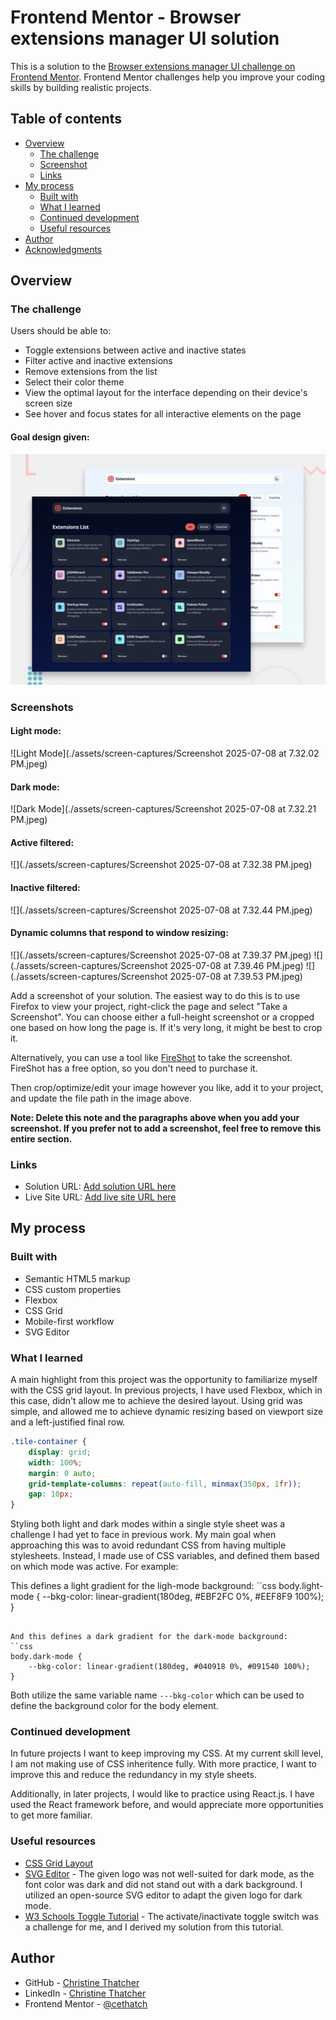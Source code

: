 # Frontend Mentor - Browser extensions manager UI solution

This is a solution to the [Browser extensions manager UI challenge on Frontend Mentor](https://www.frontendmentor.io/challenges/browser-extension-manager-ui-yNZnOfsMAp). Frontend Mentor challenges help you improve your coding skills by building realistic projects. 

## Table of contents

- [Overview](#overview)
  - [The challenge](#the-challenge)
  - [Screenshot](#screenshot)
  - [Links](#links)
- [My process](#my-process)
  - [Built with](#built-with)
  - [What I learned](#what-i-learned)
  - [Continued development](#continued-development)
  - [Useful resources](#useful-resources)
- [Author](#author)
- [Acknowledgments](#acknowledgments)

## Overview

### The challenge

Users should be able to:

- Toggle extensions between active and inactive states
- Filter active and inactive extensions
- Remove extensions from the list
- Select their color theme
- View the optimal layout for the interface depending on their device's screen size
- See hover and focus states for all interactive elements on the page

#### Goal design given:
![Frontend mentor's design given for this challenge.](./preview.jpg)

### Screenshots

#### Light mode:
![Light Mode](./assets/screen-captures/Screenshot 2025-07-08 at 7.32.02 PM.jpeg)

#### Dark mode:
![Dark Mode](./assets/screen-captures/Screenshot 2025-07-08 at 7.32.21 PM.jpeg)

#### Active filtered:
![](./assets/screen-captures/Screenshot 2025-07-08 at 7.32.38 PM.jpeg)

#### Inactive filtered:
![](./assets/screen-captures/Screenshot 2025-07-08 at 7.32.44 PM.jpeg)

#### Dynamic columns that respond to window resizing:
![](./assets/screen-captures/Screenshot 2025-07-08 at 7.39.37 PM.jpeg)
![](./assets/screen-captures/Screenshot 2025-07-08 at 7.39.46 PM.jpeg)
![](./assets/screen-captures/Screenshot 2025-07-08 at 7.39.53 PM.jpeg)

Add a screenshot of your solution. The easiest way to do this is to use Firefox to view your project, right-click the page and select "Take a Screenshot". You can choose either a full-height screenshot or a cropped one based on how long the page is. If it's very long, it might be best to crop it.

Alternatively, you can use a tool like [FireShot](https://getfireshot.com/) to take the screenshot. FireShot has a free option, so you don't need to purchase it. 

Then crop/optimize/edit your image however you like, add it to your project, and update the file path in the image above.

**Note: Delete this note and the paragraphs above when you add your screenshot. If you prefer not to add a screenshot, feel free to remove this entire section.**

### Links

- Solution URL: [Add solution URL here](https://your-solution-url.com)
- Live Site URL: [Add live site URL here](https://your-live-site-url.com)

## My process

### Built with

- Semantic HTML5 markup
- CSS custom properties
- Flexbox
- CSS Grid
- Mobile-first workflow
- SVG Editor

### What I learned

A main highlight from this project was the opportunity to familiarize myself with the CSS grid layout. In previous projects, I have used Flexbox, which in this case, didn't allow me to achieve the desired layout. Using grid was simple, and allowed me to achieve dynamic resizing based on viewport size and a left-justified final row. 

```css
.tile-container {
    display: grid;
    width: 100%;
    margin: 0 auto;
    grid-template-columns: repeat(auto-fill, minmax(350px, 1fr)); 
    gap: 10px; 
}
```

Styling both light and dark modes within a single style sheet was a challenge I had yet to face in previous work. My main goal when approaching this was to avoid redundant CSS from having multiple stylesheets. Instead, I made use of CSS variables, and defined them based on which mode was active. For example:

This defines a light gradient for the ligh-mode background:
``css
body.light-mode {
    --bkg-color: linear-gradient(180deg, #EBF2FC 0%, #EEF8F9 100%);
}
```

And this defines a dark gradient for the dark-mode background:
``css
body.dark-mode {
    --bkg-color: linear-gradient(180deg, #040918 0%, #091540 100%);
}
```

Both utilize the same variable name ```---bkg-color``` which can be used to define the background color for the body element.

### Continued development

In future projects I want to keep improving my CSS. At my current skill level, I am not making use of CSS inheritence fully. With more practice, I want to improve this and reduce the redundancy in my style sheets. 

Additionally, in later projects, I would like to practice using React.js. I have used the React framework before, and would appreciate more opportunities to get more familiar.

### Useful resources

- [CSS Grid Layout](https://css-tricks.com/snippets/css/complete-guide-grid/)
- [SVG Editor](https://svgedit.netlify.app/editor/index.html) - The given logo was not well-suited for dark mode, as the font color was dark and did not stand out with a dark background. I utilized an open-source SVG editor to adapt the given logo for dark mode. 
- [W3 Schools Toggle Tutorial](https://www.w3schools.com/howto/howto_css_switch.asp) - The activate/inactivate toggle switch was a challenge for me, and I derived my solution from this tutorial. 

## Author

- GitHub - [Christine Thatcher](https://github.com/cethatch)
- LinkedIn - [Christine Thatcher](https://www.linkedin.com/in/cethatcher/)
- Frontend Mentor - [@cethatch](https://www.frontendmentor.io/profile/cethatch)
